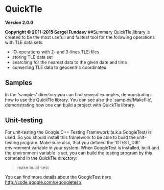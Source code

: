 # QuickTle
**Version 2.0.0**

**Copyright &copy; 2011-2015 Sergei Fundaev**
##Summary
QuickTle library is created to be the most usefull and fastest tool for the following operations with TLE data sets:

* IO-operations with 2- and 3-lines TLE-files
* storing TLE data set
* searching for the nearest data to the given date and time
* converting TLE data to geocentric coordinates

## Samples
In the 'samples' directory you can find several examples,   demonstrating  how  to  use  the  QuickTle library.  You can  see  also the 'samples/Makefile', demonstrating  how  one  can  build  a  project with
 QuickTle library.

## Unit-testing
For unit-testing the  Google C++ Testing Framework (a.k.a  GoogleTest)  is  used.  So  you  should install this framework to be able to build the unit-testing  program.  Make sure  also, that you defined the 'GTEST_DIR' environment variable in your system. When  GoogleTest is  installed,  built and the environment variable is set, you can  build the  testing program by this command in the QuickTle directory:

> make build-test

 You can find more details about the GoogleTest here  http://code.google.com/p/googletest/
